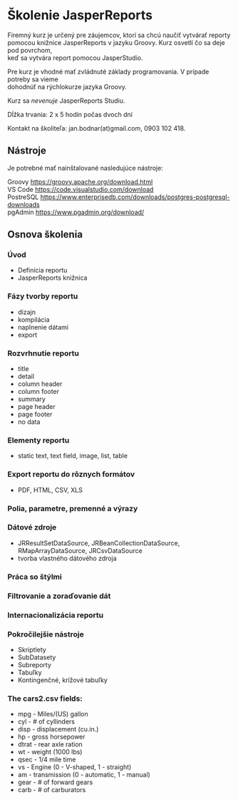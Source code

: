 # Školenie JasperReports 


Firemný kurz je určený pre záujemcov, ktorí sa chcú naučiť vytvárať reporty   
pomocou knižnice JasperReports v jazyku Groovy. Kurz osvetlí čo sa deje pod povrchom,  
keď sa vytvára report pomocou JasperStudio.  

Pre kurz je vhodné mať zvládnuté základy programovania. V prípade potreby sa vieme  
dohodnúť na rýchlokurze jazyka Groovy.  

Kurz sa *nevenuje* JasperReports Studiu. 

Dĺžka trvania: 2 x 5 hodín počas dvoch dní  
<!--- Výuka prebieha v priestoroch vašej firmy. 
Cenu školenia vám oznámim, keď ma kontaktujete. -->  

Kontakt na školiteľa: jan.bodnar(at)gmail.com, 0903 102 418.


## Nástroje

Je potrebné mať nainštalované nasledujúce nástroje:  

Groovy https://groovy.apache.org/download.html  
VS Code https://code.visualstudio.com/download  
PostreSQL https://www.enterprisedb.com/downloads/postgres-postgresql-downloads  
pgAdmin https://www.pgadmin.org/download/  


## Osnova školenia

### Úvod
- Definícia reportu
- JasperReports knižnica

### Fázy tvorby reportu  
 - dizajn
 - kompilácia
 - naplnenie dátami 
 - export
 
### Rozvrhnutie reportu
 - title
 - detail 
 - column header
 - column footer
 - summary 
 - page header
 - page footer
 - no data

### Elementy reportu
 - static text, text field, image, list, table

### Export reportu do rôznych formátov
- PDF, HTML, CSV, XLS

### Polia, parametre, premenné a výrazy

### Dátové zdroje
 - JRResultSetDataSource, JRBeanCollectionDataSource, 
   RMapArrayDataSource, JRCsvDataSource
 - tvorba vlastného dátového zdroja

### Práca so štýlmi
### Filtrovanie a zoraďovanie dát
### Internacionalizácia reportu

### Pokročilejšie nástroje
- Skriptlety
- SubDatasety
- Subreporty
- Tabuľky
- Kontingenčné, krížové tabuľky


### The cars2.csv fields:

* mpg - Miles/(US) gallon
* cyl - # of cyllinders
* disp - displacement (cu.in.)
* hp - gross horsepower
* dtrat - rear axle ration
* wt - weight (1000 lbs)
* qsec - 1/4 mile time
* vs - Engine (0 - V-shaped, 1 - straight)
* am - transmission (0 - automatic, 1 - manual)
* gear - # of forward gears
* carb - # of carburators  
